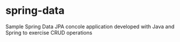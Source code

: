 # spring-data
Sample Spring Data JPA concole application developed with Java and Spring to exercise CRUD operations
